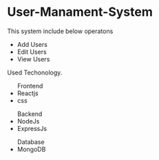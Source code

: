 # User-Manament-System
<p>This system include below operatons</p>
<ul>
  <li>Add Users</li>
  <li>Edit Users</li>
  <li>View Users</li>
  </ul>
<p>Used Techonology.</p>
<ul>Frontend
  <li>Reactjs</li>
  <li>css</li>
  </ul>
<ul>Backend
  <li>NodeJs</li>
  <li>ExpressJs</li>
  </ul>
<ul>Database
  <li>MongoDB</li>
 </ul>
